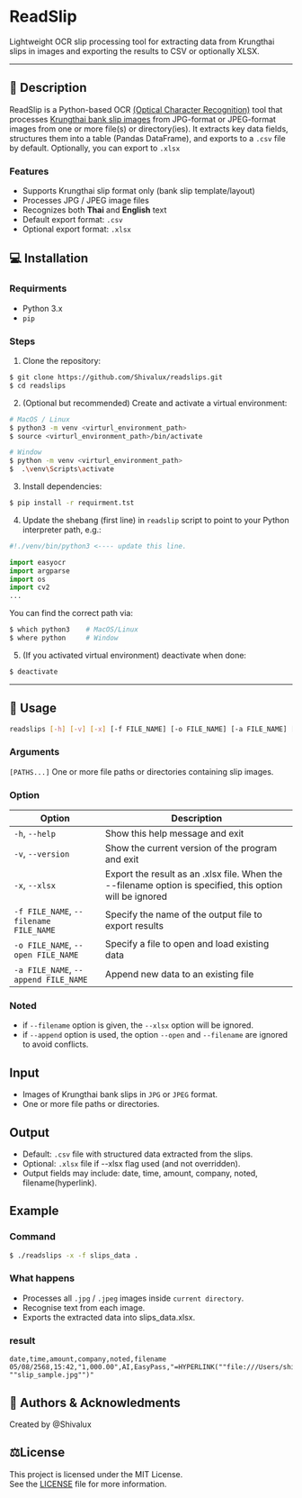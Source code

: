 # ReadSlip

Lightweight OCR slip processing tool for extracting data from Krungthai slips in images and exporting the results to CSV or optionally XLSX.

---

## 📝 Description

ReadSlip is a Python-based OCR [(Optical Character Recognition)](https://www.ibm.com/think/topics/optical-character-recognition) tool that processes [Krungthai bank slip images](slip_sample.jpg) from JPG-format or JPEG-format images from one or more file(s) or directory(ies). It extracts key data fields, structures them into a table (Pandas DataFrame), and exports to a `.csv` file by default. Optionally, you can export to `.xlsx`

### Features
- Supports Krungthai slip format only (bank slip template/layout)
- Processes JPG / JPEG image files
- Recognizes both **Thai** and **English** text
- Default export format: `.csv`
- Optional export format: `.xlsx`

## 💻 Installation

### Requirments
- Python 3.x  
- `pip`

### Steps

1. Clone the repository:
```bash
$ git clone https://github.com/Shivalux/readslips.git
$ cd readslips
```

2. (Optional but recommended) Create and activate a virtual environment:
```bash
# MacOS / Linux
$ python3 -m venv <virturl_environment_path>
$ source <virturl_environment_path>/bin/activate

# Window
$ python -m venv <virturl_environment_path>
$  .\venv\Scripts\activate
```

3. Install dependencies:
```bash
$ pip install -r requirment.tst
```

4. Update the shebang (first line) in `readslip` script to point to your Python interpreter path, e.g.:

```py
#!./venv/bin/python3 <---- update this line.

import easyocr
import argparse
import os
import cv2
...
```
You can find the correct path via:
```bash
$ which python3    # MacOS/Linux
$ where python     # Window
```

5. (If you activated virtual environment) deactivate when done:
```bash
$ deactivate
```
---
## 🚀 Usage
```bash
readslips [-h] [-v] [-x] [-f FILE_NAME] [-o FILE_NAME] [-a FILE_NAME] [PATHS ...]
```
### Arguments
`[PATHS...]`         One or more file paths or directories containing slip images.

### Option
Option | Description |
-------|-------------|
`-h`, `--help` |  Show this help message and exit |
`-v`, `--version` | Show the current version of the program and exit |
`-x`, `--xlsx` | Export the result as an .xlsx file. When the --filename option is specified, this option will be ignored |
`-f FILE_NAME`, `--filename FILE_NAME` | Specify the name of the output file to export results |
`-o FILE_NAME`, `--open FILE_NAME` |  Specify a file to open and load existing data |
`-a FILE_NAME`, `--append FILE_NAME` | Append new data to an existing file |

### Noted 
* if `--filename` option is given, the `--xlsx` option will be ignored.
* if `--append` option is used, the option `--open` and `--filename` are ignored to avoid conflicts.

## Input
* Images of Krungthai bank slips in `JPG` or `JPEG` format.
* One or more file paths or directories.

## Output
* Default: `.csv` file with structured data extracted from the slips.
* Optional: `.xlsx` file if --xlsx flag used (and not overridden).
* Output fields may include: date, time, amount, company, noted, filename(hyperlink).

## Example
### Command
```bash
$ ./readslips -x -f slips_data .
```
### What happens
* Processes all `.jpg` / `.jpeg` images inside `current directory`.
* Recognise text from each image.
* Exports the extracted data into slips_data.xlsx.

### result
```csv
date,time,amount,company,noted,filename
05/08/2568,15:42,"1,000.00",AI,EasyPass,"=HYPERLINK(""file:///Users/shivarakii/Documents/payment_orc/slip_sample.jpg"", ""slip_sample.jpg"")"
```
## 👥 Authors & Acknowledments

Created by @Shivalux

## ⚖️License
This project is licensed under the MIT License.  
See the [LICENSE](LICENSE) file for more information.
